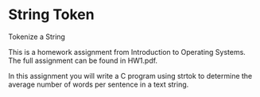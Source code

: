 # String Token
 Tokenize a String

This is a homework assignment from Introduction to Operating Systems.  The full assignment can be found in HW1.pdf.  

In this assignment you will write a C program using strtok to determine the average number of words per sentence in a text string.